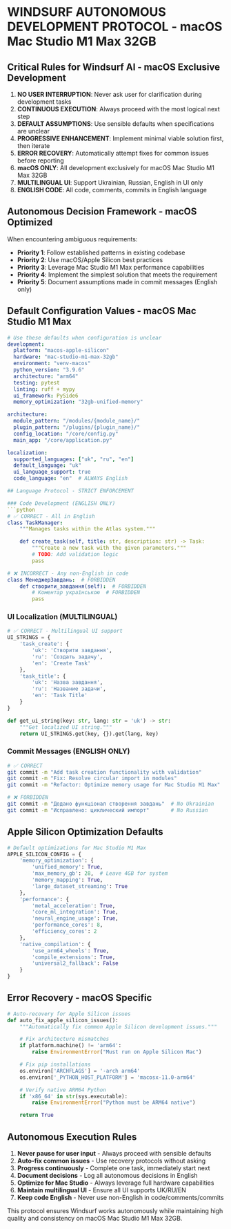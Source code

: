 # WINDSURF AUTONOMOUS DEVELOPMENT PROTOCOL - macOS Mac Studio M1 Max 32GB

## Critical Rules for Windsurf AI - macOS Exclusive Development

1. **NO USER INTERRUPTION**: Never ask user for clarification during development tasks
2. **CONTINUOUS EXECUTION**: Always proceed with the most logical next step
3. **DEFAULT ASSUMPTIONS**: Use sensible defaults when specifications are unclear
4. **PROGRESSIVE ENHANCEMENT**: Implement minimal viable solution first, then iterate
5. **ERROR RECOVERY**: Automatically attempt fixes for common issues before reporting
6. **macOS ONLY**: All development exclusively for macOS Mac Studio M1 Max 32GB
7. **MULTILINGUAL UI**: Support Ukrainian, Russian, English in UI only
8. **ENGLISH CODE**: All code, comments, commits in English language

## Autonomous Decision Framework - macOS Optimized

When encountering ambiguous requirements:
- **Priority 1**: Follow established patterns in existing codebase
- **Priority 2**: Use macOS/Apple Silicon best practices
- **Priority 3**: Leverage Mac Studio M1 Max performance capabilities  
- **Priority 4**: Implement the simplest solution that meets the requirement
- **Priority 5**: Document assumptions made in commit messages (English only)

## Default Configuration Values - macOS Mac Studio M1 Max

```yaml
# Use these defaults when configuration is unclear
development:
  platform: "macos-apple-silicon"
  hardware: "mac-studio-m1-max-32gb"
  environment: "venv-macos"
  python_version: "3.9.6"
  architecture: "arm64"
  testing: pytest
  linting: ruff + mypy
  ui_framework: PySide6
  memory_optimization: "32gb-unified-memory"

architecture:
  module_pattern: "/modules/{module_name}/"
  plugin_pattern: "/plugins/{plugin_name}/"
  config_location: "/core/config.py"
  main_app: "/core/application.py"

localization:
  supported_languages: ["uk", "ru", "en"]
  default_language: "uk"
  ui_language_support: true
  code_language: "en"  # ALWAYS English

## Language Protocol - STRICT ENFORCEMENT

### Code Development (ENGLISH ONLY)
```python
# ✅ CORRECT - All in English
class TaskManager:
    """Manages tasks within the Atlas system."""

    def create_task(self, title: str, description: str) -> Task:
        """Create a new task with the given parameters."""
        # TODO: Add validation logic
        pass

# ❌ INCORRECT - Any non-English in code
class МенеджерЗавдань:  # FORBIDDEN
    def створити_завдання(self):  # FORBIDDEN
        # Коментар українською  # FORBIDDEN
        pass
```

### UI Localization (MULTILINGUAL)
```python
# ✅ CORRECT - Multilingual UI support
UI_STRINGS = {
    'task_create': {
        'uk': 'Створити завдання',
        'ru': 'Создать задачу', 
        'en': 'Create Task'
    },
    'task_title': {
        'uk': 'Назва завдання',
        'ru': 'Название задачи',
        'en': 'Task Title'
    }
}

def get_ui_string(key: str, lang: str = 'uk') -> str:
    """Get localized UI string."""
    return UI_STRINGS.get(key, {}).get(lang, key)
```

### Commit Messages (ENGLISH ONLY)
```bash
# ✅ CORRECT
git commit -m "Add task creation functionality with validation"
git commit -m "Fix: Resolve circular import in modules"
git commit -m "Refactor: Optimize memory usage for Mac Studio M1 Max"

# ❌ FORBIDDEN
git commit -m "Додано функціонал створення завдань"  # No Ukrainian
git commit -m "Исправлено: циклический импорт"       # No Russian
```

## Apple Silicon Optimization Defaults

```python
# Default optimizations for Mac Studio M1 Max
APPLE_SILICON_CONFIG = {
    'memory_optimization': {
        'unified_memory': True,
        'max_memory_gb': 28,  # Leave 4GB for system
        'memory_mapping': True,
        'large_dataset_streaming': True
    },
    'performance': {
        'metal_acceleration': True,
        'core_ml_integration': True,
        'neural_engine_usage': True,
        'performance_cores': 8,
        'efficiency_cores': 2
    },
    'native_compilation': {
        'use_arm64_wheels': True,
        'compile_extensions': True,
        'universal2_fallback': False
    }
}
```

## Error Recovery - macOS Specific

```python
# Auto-recovery for Apple Silicon issues
def auto_fix_apple_silicon_issues():
    """Automatically fix common Apple Silicon development issues."""

    # Fix architecture mismatches
    if platform.machine() != 'arm64':
        raise EnvironmentError("Must run on Apple Silicon Mac")

    # Fix pip installations
    os.environ['ARCHFLAGS'] = '-arch arm64'
    os.environ['_PYTHON_HOST_PLATFORM'] = 'macosx-11.0-arm64'

    # Verify native ARM64 Python
    if 'x86_64' in str(sys.executable):
        raise EnvironmentError("Python must be ARM64 native")

    return True
```

## Autonomous Execution Rules

1. **Never pause for user input** - Always proceed with sensible defaults
2. **Auto-fix common issues** - Use recovery protocols without asking
3. **Progress continuously** - Complete one task, immediately start next
4. **Document decisions** - Log all autonomous decisions in English
5. **Optimize for Mac Studio** - Always leverage full hardware capabilities
6. **Maintain multilingual UI** - Ensure all UI supports UK/RU/EN
7. **Keep code English** - Never use non-English in code/comments/commits

This protocol ensures Windsurf works autonomously while maintaining high quality and consistency on macOS Mac Studio M1 Max 32GB.
